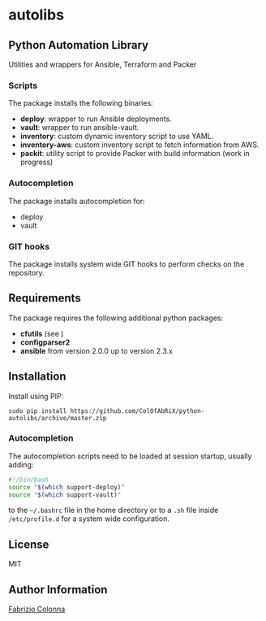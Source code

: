# autolibs

## Python Automation Library

Utilities and wrappers for Ansible, Terraform and Packer

### Scripts

The package installs the following binaries:

 - **deploy**: wrapper to run Ansible deployments.
 - **vault**: wrapper to run ansible-vault.
 - **inventory**: custom dynamic inventory script to use YAML.
 - **inventory-aws**: custom inventory script to fetch information from AWS.
 - **packit**: utility script to provide Packer with build information (work in progress)

### Autocompletion

The package installs autocompletion for:

 - deploy
 - vault

### GIT hooks

The package installs system wide GIT hooks to perform checks on the repository.

## Requirements

The package requires the following additional python packages:

- **cfutils** (see )
- **configparser2**
- **ansible** from version 2.0.0 up to version 2.3.x

## Installation

Install using PIP:

```
sudo pip install https://github.com/ColOfAbRiX/python-autolibs/archive/master.zip
```

### Autocompletion

The autocompletion scripts need to be loaded at session startup, usually adding:

```BASH
#!/bin/bash
source "$(which support-deploy)"
source "$(which support-vault)"
```

to the `~/.bashrc` file in the home directory or to a `.sh` file inside `/etc/profile.d` for a system wide configuration.

## License

MIT

## Author Information

[Fabrizio Colonna](mailto:colofabrix@tin.it)
